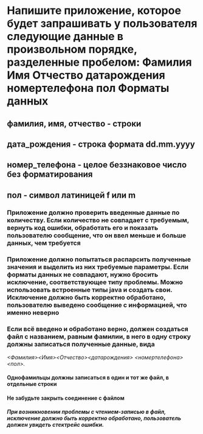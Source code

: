 
# Напишите приложение, которое будет запрашивать у пользователя следующие данные в произвольном порядке, разделенные пробелом: Фамилия Имя Отчество датарождения номертелефона пол Форматы данных

## фамилия, имя, отчество - строки

## дата_рождения - строка формата dd.mm.yyyy

## номер_телефона - целое беззнаковое число без форматирования

## пол - символ латиницей f или m

### Приложение должно проверить введенные данные по количеству. Если количество не совпадает с требуемым, вернуть код ошибки, обработать его и показать пользователю сообщение, что он ввел меньше и больше данных, чем требуется

### Приложение должно попытаться распарсить полученные значения и выделить из них требуемые параметры. Если форматы данных не совпадают, нужно бросить исключение, соответствующее типу проблемы. Можно использовать встроенные типы java и создать свои. Исключение должно быть корректно обработано, пользователю выведено сообщение с информацией, что именно неверно

### Если всё введено и обработано верно, должен создаться файл с названием, равным фамилии, в него в одну строку должны записаться полученные данные, вида

*<Фамилия><Имя><Отчество><датарождения> <номертелефона><пол>.*

#### Однофамильцы должны записаться в один и тот же файл, в отдельные строки

#### Не забудьте закрыть соединение с файлом

***При возникновении проблемы с чтением-записью в файл, исключение должно быть корректно обработано, пользователь должен увидеть стектрейс ошибки.***

